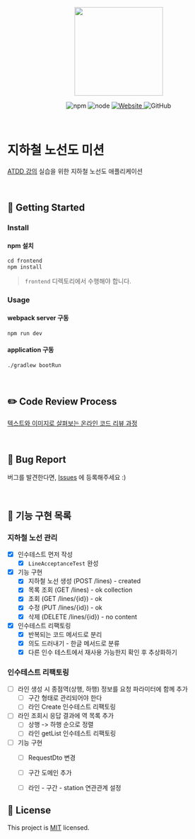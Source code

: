 <p align="center">
    <img width="200px;" src="https://raw.githubusercontent.com/woowacourse/atdd-subway-admin-frontend/master/images/main_logo.png"/>
</p>
<p align="center">
  <img alt="npm" src="https://img.shields.io/badge/npm-%3E%3D%205.5.0-blue">
  <img alt="node" src="https://img.shields.io/badge/node-%3E%3D%209.3.0-blue">
  <a href="https://edu.nextstep.camp/c/R89PYi5H" alt="nextstep atdd">
    <img alt="Website" src="https://img.shields.io/website?url=https%3A%2F%2Fedu.nextstep.camp%2Fc%2FR89PYi5H">
  </a>
  <img alt="GitHub" src="https://img.shields.io/github/license/next-step/atdd-subway-admin">
</p>

<br>

# 지하철 노선도 미션
[ATDD 강의](https://edu.nextstep.camp/c/R89PYi5H) 실습을 위한 지하철 노선도 애플리케이션

<br>

## 🚀 Getting Started

### Install
#### npm 설치
```
cd frontend
npm install
```
> `frontend` 디렉토리에서 수행해야 합니다.

### Usage
#### webpack server 구동
```
npm run dev
```
#### application 구동
```
./gradlew bootRun
```
<br>

## ✏️ Code Review Process
[텍스트와 이미지로 살펴보는 온라인 코드 리뷰 과정](https://github.com/next-step/nextstep-docs/tree/master/codereview)

<br>

## 🐞 Bug Report

버그를 발견한다면, [Issues](https://github.com/next-step/atdd-subway-admin/issues) 에 등록해주세요 :)

<br>

## 🚩 기능 구현 목록
### 지하철 노선 관리
- [x] 인수테스트 먼저 작성
    - [x] `LineAcceptanceTest` 완성

- [x] 기능 구현
    - [x] 지하철 노선 생성 (POST /lines) - created
    - [x] 목록 조회 (GET /lines) - ok collection
    - [x] 조회 (GET /lines/{id}) - ok
    - [x] 수정 (PUT /lines/{id}) - ok
    - [x] 삭제 (DELETE /lines/{id}) - no content

- [x] 인수테스트 리팩토링
    - [x] 반복되는 코드 메서드로 분리
    - [x] 의도 드러내기 - 한글 메서드로 분류
    - [x] 다른 인수 테스트에서 재사용 가능한지 확인 후 추상화하기

### 인수테스트 리팩토링
- [ ] 라인 생성 시 종점역(상행, 하행) 정보를 요청 파라미터에 함께 추가
  - [ ] 구간 형태로 관리되어야 한다
  - [ ] 라인 Create 인수테스트 리팩토링
- [ ] 라인 조회시 응답 결과에 역 목록 추가
  - [ ] 상행 -> 하행 순으로 정렬
  - [ ] 라인 getList 인수테스트 리팩토링
- [ ] 기능 구현
  - [ ] RequestDto 변경
  - [ ] 구간 도메인 추가
  - [ ] 라인 - 구간 - station 연관관계 설정



## 📝 License

This project is [MIT](https://github.com/next-step/atdd-subway-admin/blob/master/LICENSE.md) licensed.
